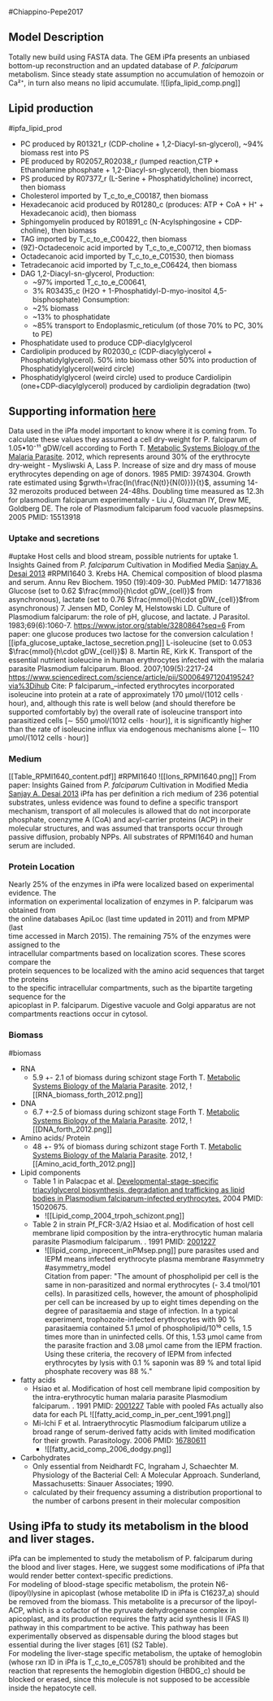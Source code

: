 #Chiappino-Pepe2017
## Model Description
Totally new build using FASTA data. The GEM iPfa presents an unbiased bottom-up reconstruction and an updated database of _P_. _falciparum_ metabolism.
Since steady state assumption no accumulation of hemozoin or Ca²⁺, in turn also means no lipid accumulate.
![[ipfa_lipid_comp.png]]
## Lipid production 
#ipfa_lipid_prod
- PC produced by R01321_r (CDP-choline + 1,2-Diacyl-sn-glycerol), ~94% biomass rest into PS
- PE produced by R02057_R02038_r (lumped reaction,CTP + Ethanolamine phosphate + 1,2-Diacyl-sn-glycerol), then biomass
- PS produced by R07377_r (L-Serine + Phosphatidylcholine) incorrect, then biomass
- Cholesterol imported by T_c_to_e_C00187, then biomass
- Hexadecanoic acid produced by R01280_c (produces: ATP + CoA + H⁺ + Hexadecanoic acid), then biomass
- Sphingomyelin produced by R01891_c (N-Acylsphingosine + CDP-choline), then biomass
- TAG imported by T_c_to_e_C00422, then biomass
- (9Z)-Octadecenoic acid imported by T_c_to_e_C00712,  then biomass
- Octadecanoic acid imported by T_c_to_e_C01530,  then biomass
- Tetradecanoic acid imported by T_c_to_e_C06424,  then biomass
- DAG 1,2-Diacyl-sn-glycerol, 
	Production:
	- ~97% imported T_c_to_e_C00641, 
	- 3% R03435_c (H2O + 1-Phosphatidyl-D-myo-inositol 4,5-bisphosphate)
	Consumption:
	- ~2% biomass
	- ~13% to phosphatidate
	- ~85% transport to Endoplasmic_reticulum (of those 70% to PC, 30% to PE)
- Phosphatidate used to produce CDP-diacylglycerol
- Cardiolipin produced by R02030_c (CDP-diacylglycerol + Phosphatidylglycerol). 50% into biomass other 50% into production of Phosphatidylglycerol(weird circle)
- Phosphatidylglycerol (weird circle) used to produce Cardiolipin (one+CDP-diacylglycerol) produced by cardiolipin degradation (two)
## Supporting information [here](https://doi.org/10.1371/journal.pcbi.1005397.s001)
Data used in the iPfa model important to know where it is coming from. 
To calculate these values they assumed a cell dry-weight for P. falciparum of 1.05•10⁻¹¹ gDW/cell according to Forth T. [Metabolic Systems Biology of the Malaria Parasite](https://etheses.whiterose.ac.uk/3739/1/T_Forth_Corrected_Thesis.pdf). 2012, which represents around 30% of the erythrocyte dry-weight - Mysliwski A, Lass P. Increase of size and dry mass of mouse erythrocytes depending on age of donors. 1985 PMID: 3974304. 
Growth rate estimated using $grwth=\frac{ln(\frac{N(t)}{N(0)})}{t}$, assuming 14-32 merozoits produced between 24-48hs. Doubling time measured as 12.3h for plasmodium falciparum experimentally - Liu J, Gluzman IY, Drew ME, Goldberg DE. The role of Plasmodium falciparum food vacuole plasmepsins. 2005 PMID: 15513918
### Uptake and secretions
#uptake
Host cells and blood stream, possible nutrients for uptake
	1. Insights Gained from _P. falciparum_ Cultivation in Modified Media [Sanjay A. Desai 2013](https://www.ncbi.nlm.nih.gov/pmc/articles/PMC3727134/) #RPMI1640
	3. Krebs HA. Chemical composition of blood plasma and serum. Annu Rev Biochem.  1950 (19):409-30. PubMed PMID: 14771836
Glucose  (set to 0.62 $\frac{mmol}{h\cdot gDW_{cell}}$ from asynchronous), lactate  (set to 0.76 $\frac{mmol}{h\cdot gDW_{cell}}$from asynchronous)
	7. Jensen MD, Conley M, Helstowski LD. Culture of Plasmodium falciparum: the role of pH, glucose, and lactate. J Parasitol. 1983;69(6):1060-7. https://www.jstor.org/stable/3280864?seq=6
			From paper: one glucose produces two lactose for the conversion calculation ![[ipfa_glucose_uptake_lactose_secretion.png]]
L-isoleucine (set to 0.053 $\frac{mmol}{h\cdot gDW_{cell}}$)
	8. Martin RE, Kirk K. Transport of the essential nutrient isoleucine in human  erythrocytes infected with the malaria parasite Plasmodium falciparum. Blood. 2007;109(5):2217-24 https://www.sciencedirect.com/science/article/pii/S0006497120419524?via%3Dihub
	Cite: P falciparum_–infected erythrocytes incorporated isoleucine into protein at a rate of approximately 170 µmol/(1012 cells · hour), and, although this rate is well below (and should therefore be supported comfortably by) the overall rate of isoleucine transport into parasitized cells [∼ 550 µmol/(1012 cells · hour)], it is significantly higher than the rate of isoleucine influx via endogenous mechanisms alone [∼ 110 µmol/(1012 cells · hour)] 
### Medium
[[Table_RPMI1640_content.pdf]]
#RPMI1640
![[Ions_RPMI1640.png]]
From paper: Insights Gained from _P. falciparum_ Cultivation in Modified Media [Sanjay A. Desai 2013](https://www.ncbi.nlm.nih.gov/pmc/articles/PMC3727134/)
iPfa has per definition a rich medium of 236 potential substrates, unless evidence was found to define a specific transport mechanism, transport of all molecules is allowed that do not incorporate phosphate, coenzyme A (CoA) and acyl-carrier proteins (ACP) in their molecular structures, and was assumed that transports occur through passive diffusion, probably NPPs. All substrates of RPMI1640 and human serum are included.

### Protein Location
Nearly 25% of the enzymes in iPfa were localized based on experimental evidence. The  
information on experimental localization of enzymes in P. falciparum was obtained from  
the online databases ApiLoc (last time updated in 2011) and from MPMP (last  
time accessed in March 2015). The remaining 75% of the enzymes were assigned to the  
intracellular compartments based on localization scores. These scores compare the  
protein sequences to be localized with the amino acid sequences that target the proteins  
to the specific intracellular compartments, such as the bipartite targeting sequence for the  
apicoplast in P. falciparum.
Digestive vacuole and Golgi apparatus are not compartments reactions occur in cytosol.
### Biomass
#biomass
- RNA
	- 5.9 +- 2.1 of biomass during schizont stage Forth T. [Metabolic Systems Biology of the Malaria Parasite](https://etheses.whiterose.ac.uk/3739/1/T_Forth_Corrected_Thesis.pdf). 2012, 
		 ![[RNA_biomass_forth_2012.png]]
- DNA 
	- 6.7 +-2.5 of biomass during schizont stage Forth T. [Metabolic Systems Biology of the Malaria Parasite](https://etheses.whiterose.ac.uk/3739/1/T_Forth_Corrected_Thesis.pdf). 2012, 
		![[DNA_forth_2012.png]]
- Amino acids/ Protein
	- 48 +- 9% of biomass during schizont stage Forth T. [Metabolic Systems Biology of the Malaria Parasite](https://etheses.whiterose.ac.uk/3739/1/T_Forth_Corrected_Thesis.pdf). 2012, 
		![[Amino_acid_forth_2012.png]]
- Lipid components
	- Table 1 in Palacpac et al.  [Developmental-stage-specific triacylglycerol biosynthesis, degradation and trafficking as lipid bodies in Plasmodium falciparum-infected erythrocytes.](https://cob.silverchair-cdn.com/cob/content_public/journal/jcs/117/8/10.1242_jcs.00988/4/1469.pdf?Expires=1686127288&Signature=EsqN1gPAzMwq~44sX~uK-cNbLhJfsUUARUdmrjm1MlqCQyUu1pfK2j5T97tVMDfA4V-N86fWlPWvJRhI946jJol8zvIL09zhZkY9QPt9yLaOBQWVgfS3XlXP~LW7Fqx42rpNhBfRV-AqlMDzlQJS~~IEEF4hYM9psDzGKPCXaCDxdW~3v9TaulSsipAoj2LuCZEZx4Htp6Gh54t7PVzl7jrZ1Rky9F16GBynKLflr~qo9ImeZrq5870pxcea0Qw1wM9XrnfrzwCbP4UgfEWRoPcWsNbLD55gD5nNLUm6klpXxY8Hqinj2xHN8ZdrW6WOirZdWKzJCbglCEk-U7xegQ__&Key-Pair-Id=APKAIE5G5CRDK6RD3PGA) 2004 PMID: 15020675. 
		- ![[Lipid_comp_2004_trpoh_schizont.png]]
	- Table 2 in strain Pf_FCR-3/A2 Hsiao et al. Modification of host cell membrane lipid composition by the intra-erythrocytic human malaria parasite Plasmodium falciparum.  . 1991 PMID: [2001227](https://www.ncbi.nlm.nih.gov/pmc/articles/PMC1149929/pdf/biochemj00165-0124.pdf) 
		- ![[lipid_comp_inprecent_inPMsep.png]]                  pure parasites used and IEPM means infected erythrocyte plasma membrane #asymmetry #asymmetry_model  
		Citation from paper: "The amount of phospholipid per cell is the same in non-parasitized and normal erythrocytes (- 3.4 tmol/101 cells). In parasitized cells, however, the amount of phospholipid per cell can be increased by up to eight times depending on the degree of parasitaemia and stage of infection. In a typical experiment, trophozoite-infected erythrocytes with 90 % parasitaemia contained 5.1 µmol of phospholipid/10¹⁰ cells, 1.5 times more than in uninfected cells. Of this, 1.53 µmol came from the parasite fraction and 3.08 µmol came from the IEPM fraction. Using these criteria, the recovery of IEPM from infected erythrocytes by lysis with 0.1 % saponin was 89 % and total lipid phosphate recovery was 88 %."  
- fatty acids 
	-  Hsiao et al. Modification of host cell membrane lipid composition by the intra-erythrocytic human malaria parasite Plasmodium falciparum.  . 1991 PMID: [2001227](https://www.ncbi.nlm.nih.gov/pmc/articles/PMC1149929/pdf/biochemj00165-0124.pdf) 
		  Table with pooled FAs actually also data for each PL
		![[fatty_acid_comp_in_per_cent_1991.png]]
	-  Mi-Ichi F et al. Intraerythrocytic Plasmodium falciparum utilize a broad range of serum-derived fatty acids with limited modification for their growth.  Parasitology. 2006 PMID: [16780611](https://www.cambridge.org/core/services/aop-cambridge-core/content/view/8C0EED41CD493EAE21D8A177058D3A60/S0031182006000540a.pdf/intraerythrocytic-plasmodium-falciparum-utilize-a-broad-range-of-serum-derived-fatty-acids-with-limited-modification-for-their-growth.pdf)
		- ![[fatty_acid_comp_2006_dodgy.png]]
- Carbohydrates
	- Only essential from Neidhardt FC, Ingraham J, Schaechter M. Physiology of the Bacterial Cell: A  Molecular Approach. Sunderland, Massachusetts: Sinauer Associates; 1990.
	- calculated by their frequency assuming a distribution proportional to the number of carbons present in their molecular composition

## Using iPfa to study its metabolism in the blood and liver stages. 
iPfa can be implemented to study the metabolism of P. falciparum during the blood and liver stages. Here, we suggest some modifications of iPfa that would render better context-specific predictions.  
For modeling of blood-stage specific metabolism, the protein N6-(lipoyl)lysine in apicoplast (whose metabolite ID in iPfa is C16237_a) should be removed from the biomass. This metabolite is a precursor of the lipoyl-ACP, which is a cofactor of the pyruvate dehydrogenase complex in apicoplast, and its production requires the fatty acid synthesis II (FAS II) pathway in this compartment to be active. This pathway has been experimentally observed as dispensable during the blood stages but essential during the liver stages [61] (S2 Table).  
For modeling the liver-stage specific metabolism, the uptake of hemoglobin (whose rxn ID in iPfa is T_c_to_e_C05781) should be prohibited and the reaction that represents the  hemoglobin digestion (HBDG_c) should be blocked or erased, since this molecule is not supposed to be accessible inside the hepatocyte cell.